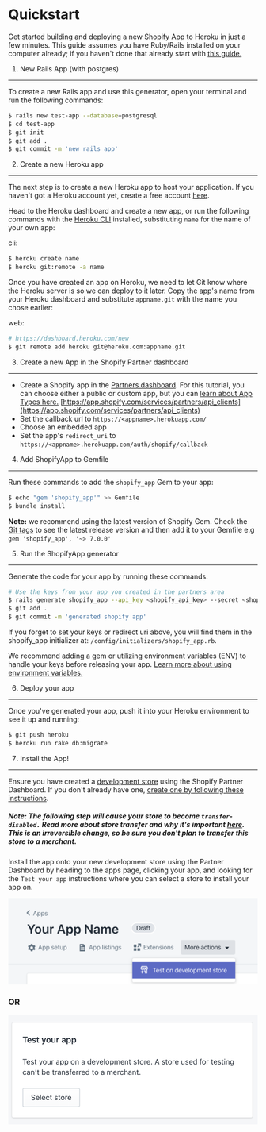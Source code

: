 Quickstart
==========

Get started building and deploying a new Shopify App to Heroku in just a few minutes. This guide assumes you have Ruby/Rails installed on your computer already; if you haven't done that already start with [this guide.](https://guides.rubyonrails.org/v5.0/getting_started.html#installing-rails)

1. New Rails App (with postgres)
--------------------------------

To create a new Rails app and use this generator, open your terminal and run the following commands:

```sh
$ rails new test-app --database=postgresql
$ cd test-app
$ git init
$ git add .
$ git commit -m 'new rails app'
```

2. Create a new Heroku app
--------------------------

The next step is to create a new Heroku app to host your application. If you haven't got a Heroku account yet, create a free account [here](https://www.heroku.com/). 

Head to the Heroku dashboard and create a new app, or run the following commands with the [Heroku CLI](https://devcenter.heroku.com/articles/heroku-cli#download-and-install) installed, substituting `name` for the name of your own app:

cli:
```sh
$ heroku create name
$ heroku git:remote -a name
```

Once you have created an app on Heroku, we need to let Git know where the Heroku server is so we can deploy to it later. Copy the app's name from your Heroku dashboard and substitute `appname.git` with the name you chose earlier:

web:
```sh
# https://dashboard.heroku.com/new
$ git remote add heroku git@heroku.com:appname.git
```

3. Create a new App in the Shopify Partner dashboard
-----------------------------------------
* Create a Shopify app in the [Partners dashboard](https://partner.shopify.com). For this tutorial, you can choose either a public or custom app, but you can [learn about App Types here.](https://help.shopify.com/en/manual/apps/app-types)
[https://app.shopify.com/services/partners/api_clients](https://app.shopify.com/services/partners/api_clients)
* Set the callback url to `https://<appname>.herokuapp.com/`
* Choose an embedded app
* Set the app's `redirect_uri` to `https://<appname>.herokuapp.com/auth/shopify/callback`


4. Add ShopifyApp to Gemfile
----------------------------

Run these commands to add the `shopify_app` Gem to your app:

```sh
$ echo "gem 'shopify_app'" >> Gemfile
$ bundle install
```

**Note:** we recommend using the latest version of Shopify Gem. Check the [Git tags](https://github.com/Shopify/shopify_app/tags) to see the latest release version and then add it to your Gemfile e.g `gem 'shopify_app', '~> 7.0.0'`

5. Run the ShopifyApp generator
-------------------------------

Generate the code for your app by running these commands: 

```sh
# Use the keys from your app you created in the partners area
$ rails generate shopify_app --api_key <shopify_api_key> --secret <shopify_api_secret>
$ git add .
$ git commit -m 'generated shopify app'
```

If you forget to set your keys or redirect uri above, you will find them in the shopify_app initializer at: `/config/initializers/shopify_app.rb`.

We recommend adding a gem or utilizing environment variables (ENV) to handle your keys before releasing your app. [Learn more about using environment variables.](https://www.honeybadger.io/blog/ruby-guide-environment-variables/)

6. Deploy your app
---------

Once you've generated your app, push it into your Heroku environment to see it up and running:
```sh
$ git push heroku
$ heroku run rake db:migrate
```

7. Install the App!
-------------------

Ensure you have created a [development store](https://help.shopify.com/en/api/getting-started/making-your-first-request#create-a-development-store) using the Shopify Partner Dashboard. If you don't already have one, [create one by following these instructions](https://help.shopify.com/en/api/getting-started/making-your-first-request#create-a-development-store).

##### Note: The following step will cause your store to become `transfer-disabled.` Read more about store transfer and why it's important [here](https://help.shopify.com/en/api/guides/store-transfers#transfer-disabled-stores). This is an irreversible change, so be sure you don't plan to transfer this store to a merchant.

Install the app onto your new development store using the Partner Dashboard by heading to the apps page, clicking your app, and looking for the `Test your app` instructions where you can select a store to install your app on.

![Installing an app on the partners dashboard dropdown](/docs/install-on-dev-shop.png)

### OR

![Installing an app on the partners dashboard card](/docs/test-your-app.png)


